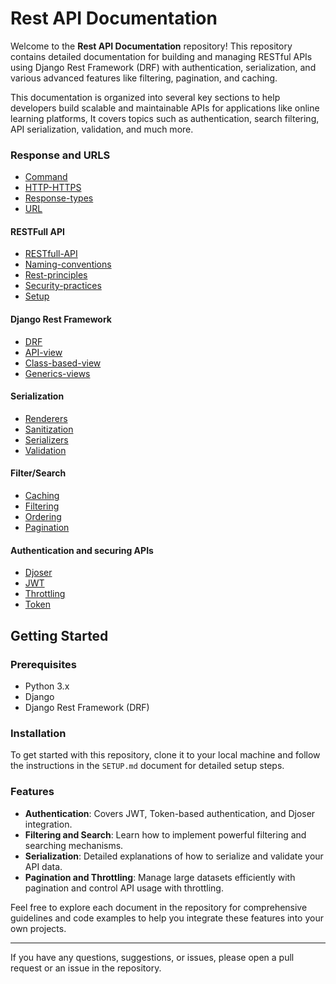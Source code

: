 # Rest API Documentation

Welcome to the **Rest API Documentation** repository! This repository contains detailed documentation for building and managing RESTful APIs using Django Rest Framework (DRF) with authentication, serialization, and various advanced features like filtering, pagination, and caching.

This documentation is organized into several key sections to help developers build scalable and maintainable APIs for applications like online learning platforms, It covers topics such as authentication, search filtering, API serialization, validation, and much more.

### Response and URLS

- [Command](./rest_api/documents/COMMAND.md)
- [HTTP-HTTPS](./rest_api/documents/http-https/HTTP-HTTPS.md)
- [Response-types](./rest_api/documents/http-https/RESONSE_TYPES.md)
- [URL](./rest_api/documents/http-https/URL.md)

#### RESTFull API

- [RESTfull-API](./rest_api/documents/rest-api/REST_API.md)
- [Naming-conventions](./rest_api/documents/rest-api/NAMING-CONVENTIONS.MD)
- [Rest-principles](./rest_api/documents/rest-api/REST_PRINCIPLES.md)
- [Security-practices](./rest_api/documents/rest-api/SECURITY.md)
- [Setup](./rest_api/documents/SETUP.md)

#### Django Rest Framework

- [DRF](./rest_api/documents/drf/DRF.md)
- [API-view](./rest_api/documents/drf/API-VIEW.md)
- [Class-based-view](./rest_api/documents/drf/CLASS-BASED-VIEW.md)
- [Generics-views](./rest_api/documents/drf/GENERICS.md)

#### Serialization

- [Renderers](./rest_api/documents/serialization/RENDERERS.md)
- [Sanitization](./rest_api/documents/serialization/SANITIZATION.md)
- [Serializers](./rest_api/documents/serialization/SERIALIZERS.md)
- [Validation](./rest_api/documents/serialization/VALIDATION.md)

#### Filter/Search

- [Caching](./rest_api/documents/filter-search/CACHING.md)
- [Filtering](./rest_api/documents/filter-search/FILTERING.md)
- [Ordering](./rest_api/documents/filter-search/ORDERING.md)
- [Pagination](./rest_api/documents/filter-search/PAGINATION.md)

#### Authentication and securing APIs

- [Djoser](./rest_api/documents/Authentication/DJOSER.md)
- [JWT](./rest_api/documents/Authentication/JWT.md)
- [Throttling](./rest_api/documents/Authentication/THROTTLING.md)
- [Token](./rest_api/documents/Authentication/TOKEN.md)

## Getting Started

### Prerequisites

- Python 3.x
- Django
- Django Rest Framework (DRF)

### Installation

To get started with this repository, clone it to your local machine and follow the instructions in the `SETUP.md` document for detailed setup steps.

### Features

- **Authentication**: Covers JWT, Token-based authentication, and Djoser integration.
- **Filtering and Search**: Learn how to implement powerful filtering and searching mechanisms.
- **Serialization**: Detailed explanations of how to serialize and validate your API data.
- **Pagination and Throttling**: Manage large datasets efficiently with pagination and control API usage with throttling.

Feel free to explore each document in the repository for comprehensive guidelines and code examples to help you integrate these features into your own projects.

---

If you have any questions, suggestions, or issues, please open a pull request or an issue in the repository.
